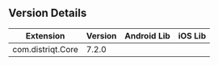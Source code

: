 ## Version Details

| Extension | Version | Android Lib | iOS Lib |
| --- | --- | --- | --- |
| com.distriqt.Core | 7.2.0 |  |  |
